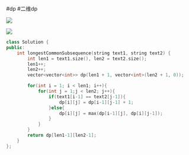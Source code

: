 #dp #二维dp

![](FigureBed%20🌄/Pasted/Pasted%20image%2020220605215044.png)

![](FigureBed%20🌄/Pasted/Pasted%20image%2020220605215110.png)

```cpp
class Solution {
public:
    int longestCommonSubsequence(string text1, string text2) {
        int len1 = text1.size(), len2 = text2.size();
        len1++;
        len2++;
        vector<vector<int>> dp(len1 + 1, vector<int>(len2 + 1, 0));

        for(int i = 1; i < len1; i++){
            for(int j = 1;j < len2; j++){
                if(text1[i-1] == text2[j-1]){
                    dp[i][j] = dp[i-1][j-1] + 1;
                }else{
                    dp[i][j] = max(dp[i-1][j], dp[i][j-1]);
                }
            }
        }
        return dp[len1-1][len2-1];
    }
};
```